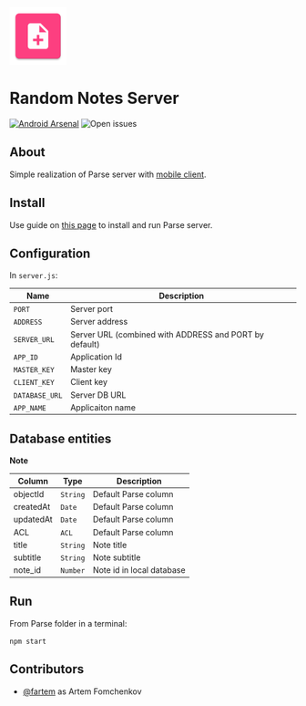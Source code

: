 <img src="media/ic_app.png" height="100px" />

Random Notes Server
=======================

[![Android Arsenal](https://img.shields.io/badge/Android%20Arsenal-Android%20Parse%20Server%20Client-brightgreen.svg?style=flat)](https://android-arsenal.com/details/3/7906)
![Open issues](https://img.shields.io/github/issues-raw/fartem/parse-test-server.svg?color=ff534a&style=flat-square)

About
-------------------

Simple realization of Parse server with [mobile client](https://github.com/fartem/parse-android-test-app).

__Install__
-------------------

Use guide on [this page](https://docs.parseplatform.org/parse-server/guide/) to install and run Parse server.

__Configuration__
-------------------

In `server.js`:

| Name  | Description |
| ------------- | ------------- |
| `PORT` | Server port |
| `ADDRESS` | Server address |
| `SERVER_URL` | Server URL (combined with ADDRESS and PORT by default) |
| `APP_ID` | Application Id |
| `MASTER_KEY` | Master key |
| `CLIENT_KEY` | Client key |
| `DATABASE_URL` | Server DB URL |
| `APP_NAME` | Applicaiton name |

Database entities
-------------------

__Note__

| Column | Type | Description |
| --- | --- | --- |
| objectId | `String` | Default Parse column |
| createdAt | `Date` | Default Parse column |
| updatedAt | `Date` | Default Parse column |
| ACL | `ACL` | Default Parse column |
| title | `String` | Note title |
| subtitle | `String` | Note subtitle |
| note_id | `Number` | Note id in local database |

Run
-------------------

From Parse folder in a terminal:
```shell
npm start
```

Contributors
-------------------

* [@fartem](https://github.com/fartem) as Artem Fomchenkov